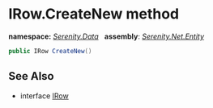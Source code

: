 # IRow.CreateNew method
**namespace:** *[Serenity.Data](../../README.md#serenity.data-namespace)*   **assembly**: *[Serenity.Net.Entity](../../README.md)*

```csharp
public IRow CreateNew()
```

## See Also

* interface [IRow](../IRow.md)